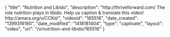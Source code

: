 {
    "title": "Nutrition and Libido",
    "description": "http:\/\/thriveforward.com\/ The role nutrition plays in libido. Help us caption & translate this video! http:\/\/amara.org\/v\/CCKd\/",
    "videoid": "165516",
    "date_created": "1399316160",
    "date_modified": "1418181404",
    "type": "captivate",
    "layout": "video",
    "url": "\/v\/nutrition-and-libido\/165516"
}